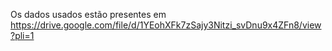 Os dados usados estão presentes em https://drive.google.com/file/d/1YEohXFk7zSajy3Nitzi_svDnu9x4ZFn8/view?pli=1
